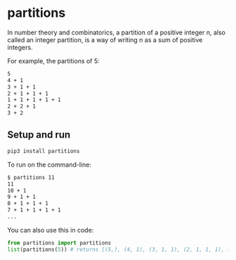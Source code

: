 # partitions
In number theory and combinatorics, a partition of a positive integer n, also called an integer partition, is a way of writing n as a sum of positive integers.

For example, the partitions of 5:

```sh
5
4 + 1
3 + 1 + 1
2 + 1 + 1 + 1
1 + 1 + 1 + 1 + 1
2 + 2 + 1
3 + 2
```

## Setup and run

```sh
pip3 install partitions
```

To run on the command-line:

```sh
$ partitions 11
11
10 + 1
9 + 1 + 1
8 + 1 + 1 + 1
7 + 1 + 1 + 1 + 1
...
```

You can also use this in code:

```py
from partitions import partitions
list(partitions(5)) # returns [(5,), (4, 1), (3, 1, 1), (2, 1, 1, 1), (1, 1, 1, 1, 1), (2, 2, 1), (3, 2)]
```
